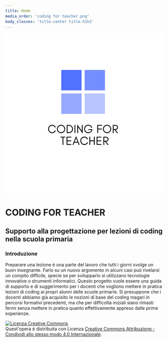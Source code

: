 ```yaml
---
title: Home
media_order: 'coding for teacher.png'
body_classes: 'title-center title-h1h2'
---
```


![](coding%20for%20teacher.png)

# CODING FOR TEACHER
## Supporto alla progettazione per lezioni di coding nella scuola primaria


### **Introduzione**

Preparare una lezione è una parte del lavoro che tutti i giorni svolge un buon insegnante. Farlo su un nuovo argomento in alcuni casi può rivelarsi un compito difficile, specie se per svilupparlo si utilizzano tecnologie innovative o strumenti informatici.
Questo progetto vuole essere una guida di supporto e di suggerimento per i docenti che vogliono mettere in pratica lezioni di coding ai propri alunni delle scuole primarie.
Si presuppone che i docenti abbiamo già acquisito le nozioni di base del coding magari in percorsi formativi precedenti, ma che per difficoltà iniziali siano rimasti fermi senza mettere in pratica quanto effettivamente appreso dalle prime esperienze. 

<a rel="license" href="http://creativecommons.org/licenses/by-sa/4.0/"><img alt="Licenza Creative Commons" style="border-width:0" src="https://i.creativecommons.org/l/by-sa/4.0/88x31.png" /></a><br />Quest'opera è distribuita con Licenza <a rel="license" href="http://creativecommons.org/licenses/by-sa/4.0/">Creative Commons Attribuzione - Condividi allo stesso modo 4.0 Internazionale</a>.




